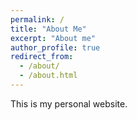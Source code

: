 ```yaml
---
permalink: /
title: "About Me"
excerpt: "About me"
author_profile: true
redirect_from:
  - /about/
  - /about.html
---
```


This is my personal website.
